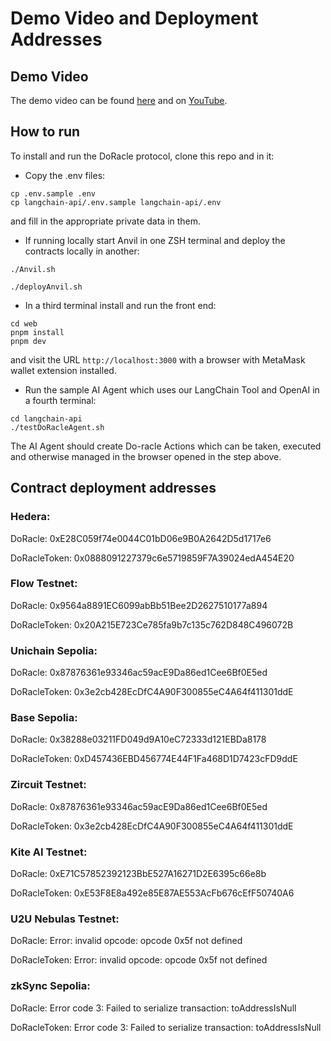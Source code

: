 # Demo Video and Deployment Addresses

## Demo Video

The demo video can be found [here](./Do-racle.mov) and on [YouTube](https://youtu.be/Ut5rSXBVCHc).

## How to run

To install and run the DoRacle protocol, clone this repo and in it:

- Copy the .env files:
```
cp .env.sample .env
cp langchain-api/.env.sample langchain-api/.env
```
 and fill in the appropriate private data in them.

 - If running locally start Anvil in one ZSH terminal and deploy the contracts locally in another:
 ```
 ./Anvil.sh
 ```

 ```
 ./deployAnvil.sh
```

- In a third terminal install and run the front end:
```
cd web
pnpm install
pnpm dev
```
and visit the URL ```http://localhost:3000``` with a browser with MetaMask wallet extension installed.

- Run the sample AI Agent which uses our LangChain Tool and OpenAI in a fourth terminal:
```
cd langchain-api
./testDoRacleAgent.sh
```

The AI Agent should create Do-racle Actions which can be taken, executed and otherwise managed in the browser opened in the step above.

## Contract deployment addresses

### Hedera:

DoRacle: 0xE28C059f74e0044C01bD06e9B0A2642D5d1717e6

DoRacleToken: 0x0888091227379c6e5719859F7A39024edA454E20

### Flow Testnet:

DoRacle: 0x9564a8891EC6099abBb51Bee2D2627510177a894

DoRacleToken: 0x20A215E723Ce785fa9b7c135c762D848C496072B

### Unichain Sepolia:

DoRacle: 0x87876361e93346ac59acE9Da86ed1Cee6Bf0E5ed

DoRacleToken: 0x3e2cb428EcDfC4A90F300855eC4A64f411301ddE

### Base Sepolia:

DoRacle: 0x38288e03211FD049d9A10eC72333d121EBDa8178

DoRacleToken: 0xD457436EBD456774E44F1Fa468D1D7423cFD9ddE

### Zircuit Testnet:

DoRacle: 0x87876361e93346ac59acE9Da86ed1Cee6Bf0E5ed

DoRacleToken: 0x3e2cb428EcDfC4A90F300855eC4A64f411301ddE

### Kite AI Testnet:

DoRacle: 0xE71C57852392123BbE527A16271D2E6395c66e8b

DoRacleToken: 0xE53F8E8a492e85E87AE553AcFb676cEfF50740A6

### U2U Nebulas Testnet:

DoRacle: Error: invalid opcode: opcode 0x5f not defined

DoRacleToken: Error: invalid opcode: opcode 0x5f not defined

### zkSync Sepolia:

DoRacle: Error code 3: Failed to serialize transaction: toAddressIsNull

DoRacleToken: Error code 3: Failed to serialize transaction: toAddressIsNull

